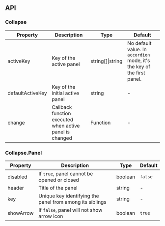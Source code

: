 ## API

### Collapse

| Property | Description | Type | Default |
| -------- | ----------- | ---- | ------- |
| activeKey | Key of the active panel | string\[]\|string | No default value. In `accordion` mode, it's the key of the first panel. |
| defaultActiveKey | Key of the initial active panel | string | - |
| change | Callback function executed when active panel is changed | Function | - |

### Collapse.Panel

| Property | Description | Type | Default |
| -------- | ----------- | ---- | ------- |
| disabled | If `true`, panel cannot be opened or closed | boolean | `false` |
| header | Title of the panel | string | - |
| key | Unique key identifying the panel from among its siblings | string | - |
| showArrow | If `false`, panel will not show arrow icon | boolean | `true` |
